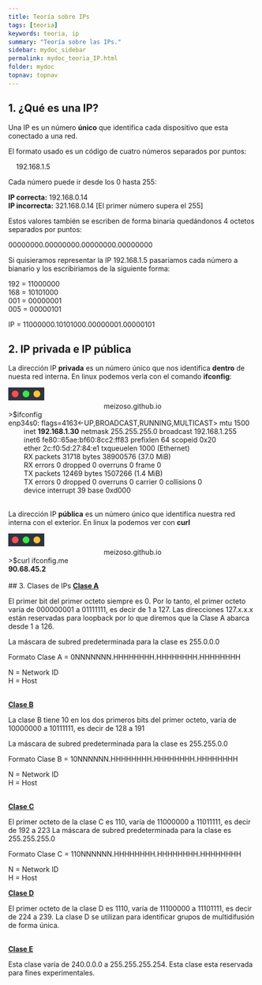 ```yaml
---
title: Teoría sobre IPs
tags: [teoria]
keywords: teoria, ip
summary: "Teoría sobre las IPs."
sidebar: mydoc_sidebar
permalink: mydoc_teoria_IP.html
folder: mydoc
topnav: topnav
---
```


## 1. ¿Qué es una IP?
Una IP es un número **único** que identifica cada dispositivo que esta conectado a una red.

El formato usado es un código de cuatro números separados por puntos:

&nbsp;&nbsp;&nbsp;&nbsp;192.168.1.5

Cada número puede ir desde los 0 hasta 255:

**IP correcta:** 192.168.0.14<br/>
**IP incorrecta:** 321.168.0.14 [El primer número supera el 255]

Estos valores también se escriben de forma binaria quedándonos 4 octetos separados por puntos:

00000000.00000000.00000000.00000000

Si quisieramos representar la IP 192.168.1.5 pasaríamos cada número a bianario y los escribiriamos de la siguiente forma:

192 = 11000000<br/>
168 = 10101000<br/>
001 = 00000001<br/>
005 = 00000101<br/>

IP = 11000000.10101000.00000001.00000101

## 2. IP privada e IP pública
La dirección IP **privada** es un número único que nos identifica **dentro** de nuesta red interna.
En linux podemos verla con el comando **ifconfig**:
<!--TERMINAL-->
<link href="css/miEstilo.css" rel="stylesheet" type="text/css">
<div id="barra"><img src="images/terminal/botones.png" id="botones"><center id="texto_barra">meizoso.github.io</center></div>
<div id="terminal">
>$ifconfig<br/>
enp34s0: flags=4163<-UP,BROADCAST,RUNNING,MULTICAST>  mtu 1500<br/>
&nbsp;&nbsp;&nbsp;&nbsp;&nbsp;&nbsp;&nbsp;&nbsp;inet <b>192.168.1.30</b>  netmask 255.255.255.0  broadcast 192.168.1.255<br/>
&nbsp;&nbsp;&nbsp;&nbsp;&nbsp;&nbsp;&nbsp;&nbsp;inet6 fe80::65ae:bf60:8cc2:ff83  prefixlen 64  scopeid 0x20<br/>
&nbsp;&nbsp;&nbsp;&nbsp;&nbsp;&nbsp;&nbsp;&nbsp;ether 2c:f0:5d:27:84:e1  txqueuelen 1000  (Ethernet)<br/>
&nbsp;&nbsp;&nbsp;&nbsp;&nbsp;&nbsp;&nbsp;&nbsp;RX packets 31718  bytes 38900576 (37.0 MiB)<br/>
&nbsp;&nbsp;&nbsp;&nbsp;&nbsp;&nbsp;&nbsp;&nbsp;RX errors 0  dropped 0  overruns 0  frame 0<br/>
&nbsp;&nbsp;&nbsp;&nbsp;&nbsp;&nbsp;&nbsp;&nbsp;TX packets 12469  bytes 1507266 (1.4 MiB)<br/>
&nbsp;&nbsp;&nbsp;&nbsp;&nbsp;&nbsp;&nbsp;&nbsp;TX errors 0  dropped 0 overruns 0  carrier 0  collisions 0<br/>
&nbsp;&nbsp;&nbsp;&nbsp;&nbsp;&nbsp;&nbsp;&nbsp;device interrupt 39  base 0xd000<br/></div><br/>

La dirección IP **pública** es un número único que identifica nuestra red interna con el exterior. En linux la podemos ver con **curl**
<!--TERMINAL-->
<link href="css/miEstilo.css" rel="stylesheet" type="text/css">
<div id="barra"><img src="images/terminal/botones.png" id="botones"><center id="texto_barra">meizoso.github.io</center></div>
<div id="terminal">
>$curl ifconfig.me<br/>
<b>90.68.45.2</b><br/></div>

<br/>
## 3. Clases de IPs
<u><b>Clase A</b></u>

El primer bit del primer octeto siempre es 0. Por lo tanto, el primer octeto varía de 000000001 a 01111111, es decir de 1 a 127. Las direcciones 127.x.x.x están reservadas para loopback por lo que diremos que la Clase A abarca desde 1 a 126.

La máscara de subred predeterminada para la clase es 255.0.0.0

Formato Clase A = 0NNNNNNN.HHHHHHHH.HHHHHHHH.HHHHHHHH

N = Network ID<br/>
H = Host
<br/><br/>

<u><b>Clase B</b></u>

La clase B tiene 10 en los dos primeros bits del primer octeto, varía de 10000000 a 10111111, es decir de 128 a 191

La máscara de subred predeterminada para la clase es 255.255.0.0

Formato Clase B = 10NNNNNN.HHHHHHHH.HHHHHHHH.HHHHHHHH

N = Network ID<br/>
H = Host
<br/><br/>

<u><b>Clase C</b></u>

El primer octeto de la clase C es 110, varía de 11000000 a 11011111, es decir de 192 a 223
La máscara de subred predeterminada para la clase es 255.255.255.0

Formato Clase C = 110NNNNNN.HHHHHHHH.HHHHHHHH.HHHHHHHH

N = Network ID<br/>
H = Host

<u><b>Clase D</b></u>

El primer octeto de la clase D es 1110, varía de 11100000 a 11101111, es decir de 224 a 239. La clase D se utilizan para identificar grupos de multidifusión de forma única.
<br/><br/>

<u><b>Clase E</b></u>

Esta clase varía de 240.0.0.0 a 255.255.255.254. Esta clase esta reservada para fines experimentales.
<br/><br/>